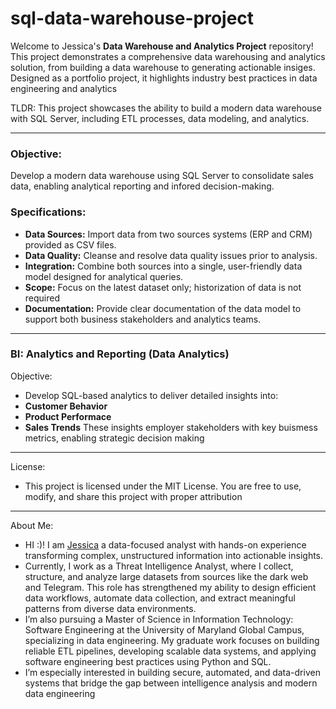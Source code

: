 # sql-data-warehouse-project

Welcome to Jessica's **Data Warehouse and Analytics Project** repository!
This project demonstrates a comprehensive data warehousing and analytics solution, from building a data warehouse to generating actionable insiges. Designed as a portfolio project, it highlights industry best practices in data engineering and analytics 

TLDR: This project showcases the ability to build a modern data warehouse with SQL Server, including ETL processes, data modeling, and analytics.

---
### Objective:
Develop a modern data warehouse using SQL Server to consolidate sales data, enabling analytical reporting and infored decision-making.

### Specifications: 
- **Data Sources:** Import data from two sources systems (ERP and CRM) provided as CSV files.
- **Data Quality:** Cleanse and resolve data quality issues prior to analysis.
- **Integration:** Combine both sources into a single, user-friendly data model designed for analytical queries.
- **Scope:** Focus on the latest dataset only; historization of data is not required
- **Documentation:** Provide clear documentation of the data model to support both business stakeholders and analytics teams.

---
### BI: Analytics and Reporting (Data Analytics)
Objective: 
 - Develop SQL-based analytics to deliver detailed insights into:
 - **Customer Behavior**
 - **Product Performace**
 - **Sales Trends**
These insights employer stakeholders with key buismess metrics, enabling strategic decision making

---
License:
- This project is licensed under the MIT License. You are free to use, modify, and share this project with proper attribution

---
About Me:

 - HI :)! I am [Jessica](https://www.linkedin.com/in/jessica-coffman-aa0890294/) a data-focused analyst with hands-on experience transforming complex, unstructured information into actionable insights.
 - Currently, I work as a Threat Intelligence Analyst, where I collect, structure, and analyze large datasets from sources like the dark web and Telegram. This role has strengthened my ability to design efficient data workflows, automate data collection, and extract meaningful patterns from diverse data environments.
- I’m also pursuing a Master of Science in Information Technology: Software Engineering at the University of Maryland Global Campus, specializing in data engineering. My graduate work focuses on building reliable ETL pipelines, developing scalable data systems, and applying software engineering best practices using Python and SQL.
- I’m especially interested in building secure, automated, and data-driven systems that bridge the gap between intelligence analysis and modern data engineering
